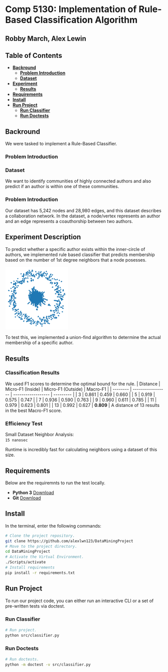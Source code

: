 # Comp 5130: Implementation of Rule-Based Classification Algorithm

## Robby March, Alex Lewin
## Table of Contents

* [**Backround**](#Backround)
  * [**Problem Introduction**](#Intro)
  * [**Dataset**](#Dataset)
* [**Experiment**](#Experiment)
  * [**Results**](#Results)
* [**Requirements**](#Requirements)
* [**Install**](#Install)
* [**Run Project**](#Run-Project)
  * [**Run Classifier**](#Run-Classifier)
  * [**Run Doctests**](#Run-Doctests)

## <a name="Backround"></a>**Backround**

We were tasked to implement a Rule-Based Classifier.

### <a name="Intro"></a>**Problem Introduction**
### <a name="Dataset"></a>**Dataset**


We want to identify communities of highly connected authors and also predict if an author is within one of these communities. 
### <a name="Dataset"></a>**Problem Introduction**


Our dataset has 5,242 nodes and 28,980 edges, and this dataset describes a collaboration network. In the dataset, a node/vertex represents an author and an edge represents a coauthorship between two authors. 


## <a name="Experiment"></a>**Experiment Description**

To predict whether a specific author exists within the inner-circle of authors, we implemented  rule based classifier that predicts membership based on the number of 1st degree neighbors that a node posesses.   

<img src="plot.png" width=200>

To test this, we implemented a union-find algorithm to determine the actual membership of a specific author. 

## <a name="Results"></a>**Results**
### Classification Results
We used F1 scores to determine the optimal bound for the rule.
| Distance | Micro-F1 (Inside) | Micro-F1 (Outside) | Macro-F1  |
| -------- | ----------------- | ------------------ | --------- |
| 3        | 0.861             | 0.459              | 0.660     |
| 5        | 0.919             | 0.575              | 0.747     |
| 7        | 0.936             | 0.590              | 0.763     |
| 9        | 0.960             | 0.611              | 0.785     |
| 11       | 0.979             | 0.623              | 0.801     |
| 13       | 0.992             | 0.627              | **0.809** |
A distance of 13 results in the best Macro-F1 score.

### Efficiency Test

Small Dataset Neighbor Analysis:   
`15 nanosec`

Runtime is incredibly fast for calculating neighbors using a dataset of this size.
## <a name="Requirements"></a>**Requirements**
Below are the requiremnts to run the test locally.

* **Python 3** [Download](https://www.python.org/downloads/)   
* **Git** [Download](https://git-scm.com/downloads)

## <a name="Install"></a>Install

In the terminal, enter the following commands:

```bash
# Clone the project repository.
git clone https://github.com/alexlwn123/DataMiningProject
# Move to the project directory.
cd DataMiningProject
# Activate the Virtual Environment.
./Scripts/activate
# Install requirements
pip install -r requirements.txt 
```
## <a name="Run-Project" ></a>Run Project  

To run our project code, you can either run an interactive CLI or a set of pre-written tests via doctest.

### <a name="Run-Classifier"></a>Run Classifier

```bash
# Run project.
python src/classifier.py
```

### <a name="Run-Doctests"></a>Run Doctests


```bash
# Run doctests.
python -m doctest -v src/classifier.py
```